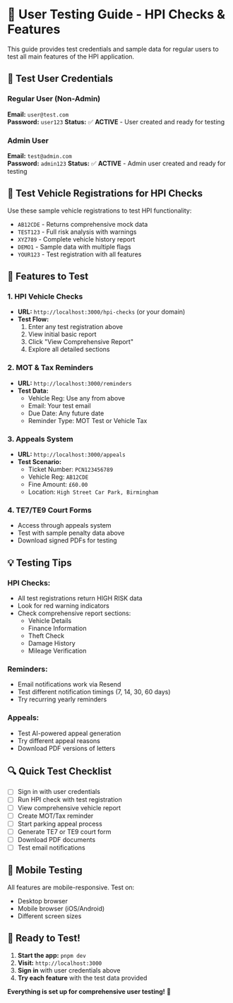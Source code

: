 # 🚗 **User Testing Guide - HPI Checks & Features**

This guide provides test credentials and sample data for regular users to test all main features of the HPI application.

## **🔑 Test User Credentials**

### **Regular User (Non-Admin)**
**Email:** `user@test.com`  
**Password:** `user123`
**Status:** ✅ **ACTIVE** - User created and ready for testing

### **Admin User**
**Email:** `test@admin.com`  
**Password:** `admin123`
**Status:** ✅ **ACTIVE** - Admin user created and ready for testing

## **🚗 Test Vehicle Registrations for HPI Checks**

Use these sample vehicle registrations to test HPI functionality:

- `AB12CDE` - Returns comprehensive mock data
- `TEST123` - Full risk analysis with warnings
- `XYZ789` - Complete vehicle history report  
- `DEMO1` - Sample data with multiple flags
- `YOUR123` - Test registration with all features

## **🎯 Features to Test**

### **1. HPI Vehicle Checks**
- **URL:** `http://localhost:3000/hpi-checks` (or your domain)
- **Test Flow:**
  1. Enter any test registration above
  2. View initial basic report
  3. Click "View Comprehensive Report" 
  4. Explore all detailed sections

### **2. MOT & Tax Reminders**
- **URL:** `http://localhost:3000/reminders`
- **Test Data:**
  - Vehicle Reg: Use any from above
  - Email: Your test email
  - Due Date: Any future date
  - Reminder Type: MOT Test or Vehicle Tax

### **3. Appeals System**
- **URL:** `http://localhost:3000/appeals`
- **Test Scenario:**
  - Ticket Number: `PCN123456789`
  - Vehicle Reg: `AB12CDE`
  - Fine Amount: `£60.00`
  - Location: `High Street Car Park, Birmingham`

### **4. TE7/TE9 Court Forms**
- Access through appeals system
- Test with sample penalty data above
- Download signed PDFs for testing

## **💡 Testing Tips**

### **HPI Checks:**
- All test registrations return HIGH RISK data
- Look for red warning indicators
- Check comprehensive report sections:
  - Vehicle Details
  - Finance Information  
  - Theft Check
  - Damage History
  - Mileage Verification

### **Reminders:**
- Email notifications work via Resend
- Test different notification timings (7, 14, 30, 60 days)
- Try recurring yearly reminders

### **Appeals:**
- Test AI-powered appeal generation
- Try different appeal reasons
- Download PDF versions of letters

## **🔍 Quick Test Checklist**

- [ ] Sign in with user credentials
- [ ] Run HPI check with test registration
- [ ] View comprehensive vehicle report
- [ ] Create MOT/Tax reminder
- [ ] Start parking appeal process
- [ ] Generate TE7 or TE9 court form
- [ ] Download PDF documents
- [ ] Test email notifications

## **📱 Mobile Testing**

All features are mobile-responsive. Test on:
- Desktop browser
- Mobile browser (iOS/Android)
- Different screen sizes

## **🚀 Ready to Test!**

1. **Start the app:** `pnpm dev` 
2. **Visit:** `http://localhost:3000`
3. **Sign in** with user credentials above
4. **Try each feature** with the test data provided

**Everything is set up for comprehensive user testing!** 🎉
